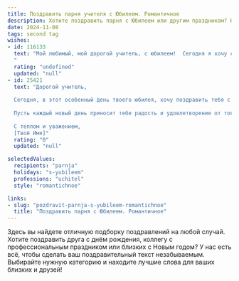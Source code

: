 ```yaml
---
title: Поздравить парня учителя с Юбилеем. Романтичное
description: Хотите поздравить парня с Юбилеем или другим праздником? Наш ИИ создаст незабываемое поздравление, а вы обязательно выделитесь среди других.  
date: 2024-11-08
tags: second tag
wishes:
- id: 116133
  text: "Мой любимый, мой дорогой учитель, с юбилеем!  Сегодня я хочу сказать тебе не только о твоем профессиональном таланте, который вдохновляет и дарит знания, но и о твоей невероятной душе, о твоей доброте и нежности, которые согревают меня каждый день.  Пусть этот юбилей станет началом новой, прекрасной главы в твоей жизни, наполненной любовью, счастьем и вдохновением.  Я люблю тебя!
  "
  rating: "undefined"
  updated: "null"
- id: 25421
  text: "Дорогой учитель,
  
  Сегодня, в этот особенный день твоего юбилея, хочу поздравить тебя с огромным сердцем и нежностью в душе. Каждый урок, который ты даришь нам, не только заполнен знаниями, но и светлыми чувствами, которые ты вкладываешь в каждое слово. Твоя мудрость и терпение вдохновляют нас всех на новые свершения.
  
  Пусть каждый новый день приносит тебе радость и удовлетворение от того, что ты делаешь. Пусть любовь и поддержка твоих близких будут с тобой всегда. С днем рождения, дорогой учитель! Твои уроки останутся в наших сердцах навсегда.
  
  С теплом и уважением,
  [Твоё Имя]"
  rating: "0"
  updated: "null"

selectedValues:
  recipients: "parnja"
  holidays: "s-yubileem"
  professions: "uchitel"
  style: "romantichnoe"

links:
- slug: "pozdravit-parnja-s-yubileem-romantichnoe"
  title: "Поздравить парня с Юбилеем. Романтичное"
---
```


Здесь вы найдете отличную подборку поздравлений на любой случай. 
Хотите поздравить друга с днём рождения, коллегу с профессиональным праздником или близких с Новым годом? У нас есть всё, чтобы сделать ваш поздравительный текст незабываемым. Выбирайте нужную категорию и находите лучшие слова для ваших близких и друзей!
